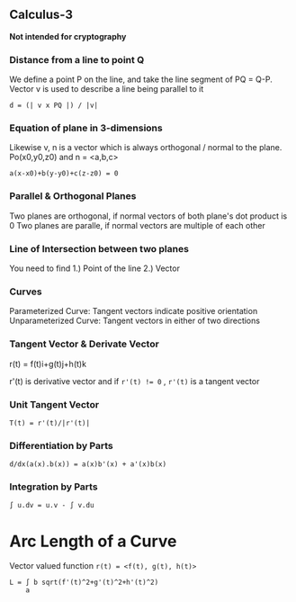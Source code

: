 ## Calculus-3
**Not intended for cryptography**


### Distance from a line to point Q

We define a point P on the line, and take the line segment of PQ = Q-P. Vector v is used to describe a line being parallel to it

```
d = (| v x PQ |) / |v|
```

### Equation of plane in 3-dimensions
Likewise v, n is a vector which is always orthogonal / normal to the plane. Po(x0,y0,z0) and n = <a,b,c>
```
a(x-x0)+b(y-y0)+c(z-z0) = 0
```

### Parallel & Orthogonal Planes
Two planes are orthogonal, if normal vectors of both plane's dot product is 0
Two planes are paralle, if normal vectors are multiple of each other

### Line of Intersection between two planes
You need to find 
1.) Point of the line
2.) Vector

### Curves
Parameterized Curve: Tangent vectors indicate positive orientation
Unparameterized Curve: Tangent vectors in either of two directions

### Tangent Vector & Derivate Vector
r(t) = f(t)i+g(t)j+h(t)k

r'(t) is derivative vector
and if `r'(t) != 0` , `r'(t)` is a tangent vector

### Unit Tangent Vector
```
T(t) = r'(t)/|r'(t)|
```

### Differentiation by Parts
```
d/dx(a(x).b(x)) = a(x)b'(x) + a'(x)b(x)
```

### Integration by Parts
```
∫ u.dv = u.v - ∫ v.du
```

# Arc Length of a Curve

Vector valued function `r(t) = <f(t), g(t), h(t)>`
```
L = ∫ b sqrt(f'(t)^2+g'(t)^2+h'(t)^2)
    a
```


